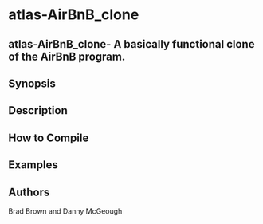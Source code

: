 # atlas-AirBnB_clone
## atlas-AirBnB_clone- A basically functional clone of the AirBnB program.
## Synopsis
## Description
## How to Compile
## Examples
## Authors
Brad Brown and Danny McGeough